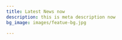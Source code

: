 ```yaml
---
title: Latest News now
description: this is meta description now
bg_image: images/featue-bg.jpg

---
```

